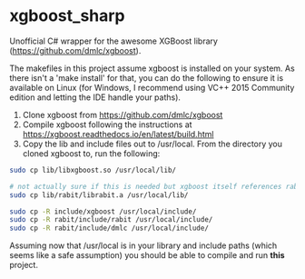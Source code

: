 # xgboost_sharp
Unofficial C# wrapper for the awesome XGBoost library (https://github.com/dmlc/xgboost).

The makefiles in this project assume xgboost is installed on your system.  As there isn't a 'make install' for that, you can do the following to ensure it is available on Linux (for Windows, I recommend using VC++ 2015 Community edition and letting the IDE handle your paths).

1. Clone xgboost from https://github.com/dmlc/xgboost
2. Compile xgboost following the instructions at https://xgboost.readthedocs.io/en/latest/build.html
3. Copy the lib and include files out to /usr/local.  From the directory you cloned xgboost to, run the following:

```bash
sudo cp lib/libxgboost.so /usr/local/lib/

# not actually sure if this is needed but xgboost itself references rabit/c_api.h so...
sudo cp lib/rabit/librabit.a /usr/local/lib/

sudo cp -R include/xgboost /usr/local/include/
sudo cp -R rabit/include/rabit /usr/local/include/
sudo cp -R rabit/include/dmlc /usr/local/include/
```

Assuming now that /usr/local is in your library and include paths (which seems like a safe assumption) you should be able to compile and run **this** project.
